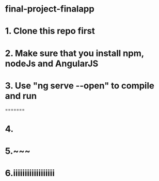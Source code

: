 # final-project-finalapp

# 1. Clone this repo first
# 2. Make sure that you install npm, nodeJs and AngularJS
# 3. Use "ng serve --open" to compile and run 
=======
# 4. 
# 5.~~~
# 6.iiiiiiiiiiiiiiiiii